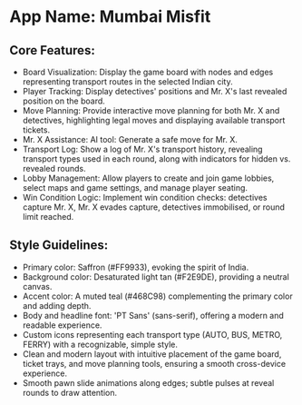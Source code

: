 # **App Name**: Mumbai Misfit

## Core Features:

- Board Visualization: Display the game board with nodes and edges representing transport routes in the selected Indian city.
- Player Tracking: Display detectives' positions and Mr. X's last revealed position on the board.
- Move Planning: Provide interactive move planning for both Mr. X and detectives, highlighting legal moves and displaying available transport tickets.
- Mr. X Assistance: AI tool: Generate a safe move for Mr. X.
- Transport Log: Show a log of Mr. X's transport history, revealing transport types used in each round, along with indicators for hidden vs. revealed rounds.
- Lobby Management: Allow players to create and join game lobbies, select maps and game settings, and manage player seating.
- Win Condition Logic: Implement win condition checks: detectives capture Mr. X, Mr. X evades capture, detectives immobilised, or round limit reached.

## Style Guidelines:

- Primary color: Saffron (#FF9933), evoking the spirit of India.
- Background color: Desaturated light tan (#F2E9DE), providing a neutral canvas.
- Accent color: A muted teal (#468C98) complementing the primary color and adding depth.
- Body and headline font: 'PT Sans' (sans-serif), offering a modern and readable experience.
- Custom icons representing each transport type (AUTO, BUS, METRO, FERRY) with a recognizable, simple style.
- Clean and modern layout with intuitive placement of the game board, ticket trays, and move planning tools, ensuring a smooth cross-device experience.
- Smooth pawn slide animations along edges; subtle pulses at reveal rounds to draw attention.